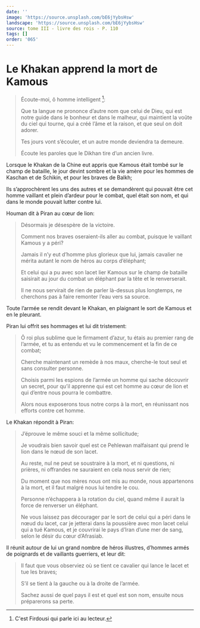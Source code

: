 ```yaml
---
date: ''
image: 'https://source.unsplash.com/bE6jYybsHsw'
landscape: 'https://source.unsplash.com/bE6jYybsHsw'
source: tome III - livre des rois - P. 110
tags: []
order: '065'
---
```


# Le Khakan apprend la mort de Kamous

> Écoute-moi, ô homme intelligent [^1]:
>
> Que ta langue ne prononce d’autre nom que celui de Dieu, qui est notre guide dans le bonheur et dans le malheur, qui maintient la voûte du ciel qui tourne, qui a créé l’âme et la raison, et que seul on doit adorer.
>
> Tes jours vont s’écouler, et un autre monde deviendra ta demeure.
>
> Écoute les paroles que le Dikhan tire d’un ancien livre.

Lorsque le Khakan de la Chine eut appris que Kamous était tombé sur le champ de bataille, le jour devint sombre et la vie amère pour les hommes de Kaschan et de Schikin, et pour les braves de Balkh;

Ils s’approchèrent les uns des autres et se demandèrent qui pouvait être cet homme vaillant et plein d’ardeur pour le combat, quel était son nom, et qui dans le monde pouvait lutter contre lui.

Houman dit à Piran au cœur de lion:

> Désormais je désespère de la victoire.
>
> Comment nos braves oseraient-ils aller au combat, puisque le vaillant Kamous y a péri?
>
> Jamais il n’y eut d’homme plus glorieux que lui, jamais cavalier ne mérita autant le nom de héros au corps d’éléphant;
>
> Et celui qui a pu avec son lacet lier Kamous sur le champ de bataille saisirait au jour du combat un éléphant par la tête et le renverserait.
>
> Il ne nous servirait de rien de parler là-dessus plus longtemps, ne cherchons pas à faire remonter l’eau vers sa source.

Toute l’armée se rendit devant le Khakan, en plaignant le sort de Kamous et en le pleurant.

Piran lui offrit ses hommages et lui dit tristement:

> Ô roi plus sublime que le firmament d’azur, tu étais au premier rang de l’armée, et tu as entendu et vu le commencement et la fin de ce combat;
>
> Cherche maintenant un remède à nos maux, cherche-le tout seul et sans consulter personne.
>
> Choisis parmi les espions de l’armée un homme qui sache découvrir un secret, pour qu’il apprenne qui est cet homme au cœur de lion et qui d’entre nous pourra le combattre.
>
> Alors nous exposerons tous notre corps à la mort, en réunissant nos efforts contre cet homme.

Le Khakan répondit à Piran:

> J’éprouve le même souci et la même sollicitude;
>
> Je voudrais bien savoir quel est ce Pehlewan malfaisant qui prend le lion dans le nœud de son lacet.
>
> Au reste, nul ne peut se soustraire à la mort, et ni questions, ni prières, ni offrandes ne sauraient en cela nous servir de rien;
>
> Du moment que nos mères nous ont mis au monde, nous appartenons à la mort, et il faut malgré nous lui tendre le cou.
>
> Personne n’échappera à la rotation du ciel, quand même il aurait la force de renverser un éléphant.
>
> Ne vous laissez pas décourager par le sort de celui qui a péri dans le nœud du lacet, car je jetterai dans la poussière avec mon lacet celui qui a tué Kamous, et je couvrirai le pays d’Iran d’une mer de sang, selon le désir du cœur d’Afrasiab.

Il réunit autour de lui un grand nombre de héros illustres, d’hommes armés de poignards et de vaillants guerriers, et leur dit:

> Il faut que vous observiez où se tient ce cavalier qui lance le lacet et tue les braves;
>
> S’il se tient à la gauche ou à la droite de l’armée.
>
> Sachez aussi de quel pays il est et quel est son nom, ensuite nous préparerons sa perte.

[^1]: C'est Firdousi qui parle ici au lecteur.
